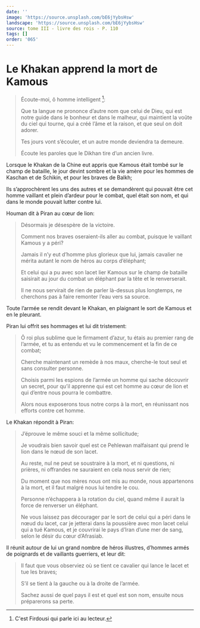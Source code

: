 ```yaml
---
date: ''
image: 'https://source.unsplash.com/bE6jYybsHsw'
landscape: 'https://source.unsplash.com/bE6jYybsHsw'
source: tome III - livre des rois - P. 110
tags: []
order: '065'
---
```


# Le Khakan apprend la mort de Kamous

> Écoute-moi, ô homme intelligent [^1]:
>
> Que ta langue ne prononce d’autre nom que celui de Dieu, qui est notre guide dans le bonheur et dans le malheur, qui maintient la voûte du ciel qui tourne, qui a créé l’âme et la raison, et que seul on doit adorer.
>
> Tes jours vont s’écouler, et un autre monde deviendra ta demeure.
>
> Écoute les paroles que le Dikhan tire d’un ancien livre.

Lorsque le Khakan de la Chine eut appris que Kamous était tombé sur le champ de bataille, le jour devint sombre et la vie amère pour les hommes de Kaschan et de Schikin, et pour les braves de Balkh;

Ils s’approchèrent les uns des autres et se demandèrent qui pouvait être cet homme vaillant et plein d’ardeur pour le combat, quel était son nom, et qui dans le monde pouvait lutter contre lui.

Houman dit à Piran au cœur de lion:

> Désormais je désespère de la victoire.
>
> Comment nos braves oseraient-ils aller au combat, puisque le vaillant Kamous y a péri?
>
> Jamais il n’y eut d’homme plus glorieux que lui, jamais cavalier ne mérita autant le nom de héros au corps d’éléphant;
>
> Et celui qui a pu avec son lacet lier Kamous sur le champ de bataille saisirait au jour du combat un éléphant par la tête et le renverserait.
>
> Il ne nous servirait de rien de parler là-dessus plus longtemps, ne cherchons pas à faire remonter l’eau vers sa source.

Toute l’armée se rendit devant le Khakan, en plaignant le sort de Kamous et en le pleurant.

Piran lui offrit ses hommages et lui dit tristement:

> Ô roi plus sublime que le firmament d’azur, tu étais au premier rang de l’armée, et tu as entendu et vu le commencement et la fin de ce combat;
>
> Cherche maintenant un remède à nos maux, cherche-le tout seul et sans consulter personne.
>
> Choisis parmi les espions de l’armée un homme qui sache découvrir un secret, pour qu’il apprenne qui est cet homme au cœur de lion et qui d’entre nous pourra le combattre.
>
> Alors nous exposerons tous notre corps à la mort, en réunissant nos efforts contre cet homme.

Le Khakan répondit à Piran:

> J’éprouve le même souci et la même sollicitude;
>
> Je voudrais bien savoir quel est ce Pehlewan malfaisant qui prend le lion dans le nœud de son lacet.
>
> Au reste, nul ne peut se soustraire à la mort, et ni questions, ni prières, ni offrandes ne sauraient en cela nous servir de rien;
>
> Du moment que nos mères nous ont mis au monde, nous appartenons à la mort, et il faut malgré nous lui tendre le cou.
>
> Personne n’échappera à la rotation du ciel, quand même il aurait la force de renverser un éléphant.
>
> Ne vous laissez pas décourager par le sort de celui qui a péri dans le nœud du lacet, car je jetterai dans la poussière avec mon lacet celui qui a tué Kamous, et je couvrirai le pays d’Iran d’une mer de sang, selon le désir du cœur d’Afrasiab.

Il réunit autour de lui un grand nombre de héros illustres, d’hommes armés de poignards et de vaillants guerriers, et leur dit:

> Il faut que vous observiez où se tient ce cavalier qui lance le lacet et tue les braves;
>
> S’il se tient à la gauche ou à la droite de l’armée.
>
> Sachez aussi de quel pays il est et quel est son nom, ensuite nous préparerons sa perte.

[^1]: C'est Firdousi qui parle ici au lecteur.
